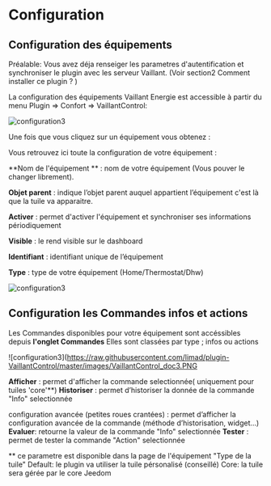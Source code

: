 # Configuration

## **Configuration des équipements**

Préalable: Vous avez déja renseiger les parametres d'autentification et synchroniser le plugin avec les serveur Vaillant.
(Voir section2 Comment installer ce plugin ? )


La configuration des équipements Vaillant Energie est accessible à partir du menu Plugin => Confort => VaillantControl:

![configuration3](https://raw.githubusercontent.com/limad/plugin-VaillantControl/master/images/VaillantControl_screenshot4.PNG)



Une fois que vous cliquez sur un équipement vous obtenez :


Vous retrouvez ici toute la configuration de votre équipement :

**Nom de l'équipement ** : nom de votre équipement (Vous pouver le changer librement).

**Objet parent** : indique l’objet parent auquel appartient l’équipement c'est là que la tuile va apparaitre.

**Activer** : permet d'activer l'équipement et synchroniser ses informations périodiquement

**Visible** : le rend visible sur le dashboard

**Identifiant** : identifiant unique de l’équipement

**Type** : type de votre équipement (Home/Thermostat/Dhw)

![configuration3](https://raw.githubusercontent.com/limad/plugin-VaillantControl/master/images/VaillantControl_doc4.PNG)




## Configuration les Commandes infos et actions

Les Commandes disponibles pour votre équipement sont accéssibles depuis **l'onglet Commandes**
Elles sont classées par type ; infos ou actions

![configuration3](https://raw.githubusercontent.com/limad/plugin-VaillantControl/master/images/VaillantControl_doc3.PNG


**Afficher** : permet d'afficher la commande selectionnée( uniquement pour tuiles 'core'**)
**Historiser** : permet d’historiser la donnée de la commande "Info" selectionnée

configuration avancée (petites roues crantées) : permet d’afficher la configuration avancée de la commande (méthode d’historisation, widget…​)
**Evaluer**: retourne la valeur de la commande "Info" selectionnée
**Tester** : permet de tester la commande "Action" selectionnée

** ce parametre est disponible dans la page de l'équipement "Type de la tuile" 
Default: le plugin va utiliser la tuile pérsonalisé (conseillé)
Core: la tuile sera gérée par le core Jeedom
